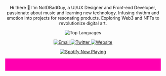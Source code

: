 <p align="center">
Hi there 👋 I'm NotDBadGuy, a UI/UX Designer and Front-end Developer, passionate about music and learning new technology. Infusing rhythm and emotion into projects for resonating products. Exploring Web3 and NFTs to revolutionize digital art.
</p>

<!-- GitHub Stats -->
<p align="center">
  <img src="https://github-readme-stats.vercel.app/api/top-langs/?username=NotDBadGuy&layout=compact&theme=radical" alt="Top Languages">
</p>

<!-- Social Icons -->
<p align="center">
  <a href="mailto:reachout@notdbadguy.xyz">
    <img src="https://img.shields.io/badge/Email-Contact-red" alt="Email">
  </a>
  <a href="https://twitter.com/notdbadguy">
    <img src="https://img.shields.io/badge/Twitter-Follow-blue" alt="Twitter">
  </a>
  <a href="https://www.notdbadguy.xyz/">
    <img src="https://img.shields.io/badge/Portfolio-Visit-green" alt="Website">
  </a>
</p>

<!-- Spotify Now Playing -->
<p align="center">
  <a href="https://open.spotify.com/user/beelb951n7dkl5veqjtwmrtgb">
    <img src="https://novatorem.vercel.app/api/spotify" alt="Spotify Now Playing">
  </a>
</p>

<!-- Footer -->
<p align="center" style="background-color: #ff00af; padding: 20px;">
</p>

